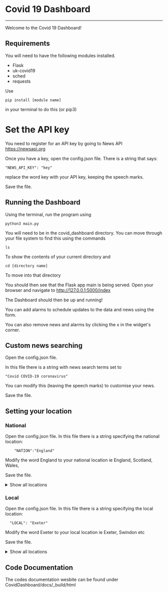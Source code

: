 
# Covid 19 Dashboard
---
Welcome to the Covid 19 Dashboard!

## Requirements

You will need to have the following modules installed.
  - Flask
  - uk-covid19
  - sched
  - requests

Use

    pip install [module name]

in your terminal to do this (or pip3)

# Set the API key

You need to register for an API key by going to News API
https://newsapi.org

Once you have a key, open the config.json file.
There is a string that says:

    "NEWS_API_KEY": "key"

replace the word key with your API key, keeping the speech marks.

Save the file.

## Running the Dashboard

Using the terminal, run the program using

    python3 main.py

You will need to be in the covid_dashboard directory. You can move through your
file system to find this using the commands

    ls

To show the contents of your current directory and

    cd [directory name]

To move into that directory

You should then see that the Flask app main is being served.
Open your browser and navigate to http://127.0.0.1:5000/index

The Dashboard should then be up and running!

You can add alarms to schedule updates to the data and news using the form.

You can also remove news and alarms by clicking the x in the widget's corner.

## Custom news searching

Open the config.json file.

In this file there is a string with news search terms set to

    "Covid COVID-19 coronavirus"

You can modify this (leaving the speech marks) to customise your news.

Save the file.


## Setting your location

### National

Open the config.json file.
In this file there is a string specifying the national location:

        "NATION":"England"

Modify the word England to your national location ie England, Scotland, Wales,

Save the file.

<details>
<summary>Show all locations</summary>
'England', 'Northern Ireland', 'Scotland', 'Wales'
</details>

### Local
Open the config.json file.
In this file there is a string specifying the local location:

      "LOCAL": "Exeter"

Modify the word Exeter to your local location ie Exeter, Swindon etc

Save the file.


<details>
<summary>Show all locations</summary>

'South Gloucestershire', 'Luton', 'Southend-on-Sea', 'Shropshire', 'Aylesbury Vale', 'South Derbyshire', 'Cheltenham', 'Gloucester', 'Sevenoaks', 'Swale', 'Fylde', 'South Ribble', 'Harborough', 'Hinckley and Bosworth', 'Craven', 'Newark and Sherwood', 'Staffordshire Moorlands', 'Surrey Heath', 'Rugby', 'Manchester', 'Rochdale', 'Tameside', 'Sunderland', 'Dudley', 'Hackney and City of London', 'Antrim and Newtownabbey', 'Gwynedd', 'Ceredigion', 'North East Lincolnshire', 'Derby', 'Peterborough', 'Medway', 'Southampton', 'Dorset', 'Cambridge', 'East Cambridgeshire', 'Eden', 'Braintree', 'Tendring', 'Broxbourne', 'Blaby', 'Boston', 'North Kesteven', 'Breckland', 'North Norfolk', 'Scarborough', 'Mansfield', 'West Oxfordshire', 'Mole Valley', 'Redditch', 'Barking and Dagenham', 'Camden', 'Redbridge', 'Armagh City, Banbridge and Craigavon', 'North Ayrshire', 'Argyll and Bute', 'Stoke-on-Trent', 'Cheshire West and Chester', 'Northumberland', 'South Cambridgeshire', 'Allerdale', 'Harlow', 'Thanet', 'South Holland', 'Broadland', 'Cherwell', 'Waverley', 'Woking', 'Worcester', 'Wychavon', 'West Suffolk', 'North Tyneside', 'Gateshead', 'Kingston upon Thames', 'Richmond upon Thames', 'Wandsworth', 'Derry City and Strabane', 'Fife', 'Glasgow City', 'Conwy', 'Denbighshire', 'Carmarthenshire', 'Blaenau Gwent', 'Blackpool', 'Plymouth', 'Bournemouth, Christchurch and Poole', 'East Devon', 'Colchester', 'Rushmoor', 'Test Valley', 'Tonbridge and Malling', 'Tunbridge Wells', 'Chorley', 'Pendle', 'Rossendale', 'Great Yarmouth', 'South Norfolk', 'Kettering', 'Ashfield', 'South Oxfordshire', 'Mid Suffolk', 'Elmbridge', 'Epsom and Ewell', 'Tandridge', 'East Hertfordshire', 'Newcastle upon Tyne', 'Wolverhampton', 'Bradford', 'Bromley', 'Lambeth', 'Vale of Glamorgan', 'North Somerset', 'Slough', 'Central Bedfordshire', 'Chesterfield', 'Derbyshire Dales', 'Teignbridge', 'Brentwood', 'Fareham', 'Burnley', 'Lancaster', "King's Lynn and West Norfolk", 'Richmondshire', 'Rushcliffe', 'Bromsgrove', 'Wyre Forest', 'Barnsley', 'Birmingham', 'Croydon', 'Haringey', 'Islington', 'Lisburn and Castlereagh', 'East Ayrshire', 'Highland', 'West Lothian', 'Wrexham', 'Monmouthshire', 'Newport', 'Kingston upon Hull, City of', 'West Berkshire', 'Wiltshire', 'South Lakeland', 'Mid Devon', 'West Devon', 'Hastings', 'Forest of Dean', 'Eastleigh', 'Ribble Valley', 'Oadby and Wigston', 'Lichfield', 'Tamworth', 'Babergh', 'Ipswich', 'Guildford', 'Reigate and Banstead', 'Nuneaton and Bedworth', 'Stratford-on-Avon', 'Welwyn Hatfield', 'Bury', 'Solihull', 'Kirklees', 'Havering', 'Sutton', 'Clackmannanshire', 'Stirling', 'Rhondda Cynon Taf', 'North Lincolnshire', 'Bath and North East Somerset', 'Bristol, City of', 'Swindon', 'Fenland', 'North Devon', 'Torridge', 'Hertsmere', 'North Hertfordshire', 'Three Rivers', 'Ashford', 'Hyndburn', 'Daventry', 'East Northamptonshire', 'East Staffordshire', 'Spelthorne', 'Adur', 'Mid Sussex', 'Somerset West and Taunton', 'Wigan', 'Sefton', 'Enfield', 'Harrow', 'Mid Ulster', 'Comhairle nan Eilean Siar', 'North Lanarkshire', 'Cardiff', 'York', 'Rutland', 'Isle of Wight', 'County Durham', 'South Hams', 'Lewes', 'Stroud', 'East Hampshire', 'Norwich', 'Wellingborough', 'Oxford', 'Mendip', 'Warwick', 'Walsall', 'Wakefield', 'Hammersmith and Fulham', 'Hillingdon', 'Hounslow', 'East Lothian', 'East Renfrewshire', 'Orkney Islands', 'South Lanarkshire', 'Renfrewshire', 'East Dunbartonshire', 'Isle of Anglesey', 'Swansea', 'Neath Port Talbot', 'Bridgend', 'Torbay', 'Bedford', 'South Bucks', 'Epping Forest', 'Winchester', 'Maidstone', 'Folkestone and Hythe', 'Wyre', 'Lincoln', 'Northampton', 'Harrogate', 'Vale of White Horse', 'South Somerset', 'Newcastle-under-Lyme', 'Chichester', 'Knowsley', 'Lewisham', 'Westminster', 'Causeway Coast and Glens', 'Falkirk', 'Moray', 'Shetland Islands', 'Aberdeen City', 'West Dunbartonshire', 'Angus', 'Torfaen', 'Powys', 'Hartlepool', 'Redcar and Cleveland', 'Halton', 'East Riding of Yorkshire', 'Nottingham', 'Brighton and Hove', 'Wycombe', 'Carlisle', 'Erewash', 'North East Derbyshire', 'Maldon', 'Uttlesford', 'Havant', 'Dartford', 'Dover', 'South Kesteven', 'West Lindsey', 'Broxtowe', 'Cannock Chase', 'St Albans', 'Wirral', 'South Tyneside', 'Calderdale', 'Bexley', 'Waltham Forest', 'Midlothian', 'City of Edinburgh', 'Pembrokeshire', 'Amber Valley', 'High Peak', 'Eastbourne', 'Tewkesbury', 'Watford', 'North West Leicestershire', 'Corby', 'South Northamptonshire', 'Ryedale', 'Gedling', 'Sedgemoor', 'South Staffordshire', 'Stafford', 'North Warwickshire', 'Crawley', 'Salford', 'Trafford', 'St. Helens', 'Rotherham', 'Sandwell', 'Greenwich', 'Kensington and Chelsea', 'Southwark', 'Tower Hamlets', 'Ards and North Down', 'Dumfries and Galloway', 'South Ayrshire', 'Middlesbrough', 'Stockton-on-Tees', 'Blackburn with Darwen', 'Leicester', 'Thurrock', 'Reading', 'Windsor and Maidenhead', 'Wokingham', 'Milton Keynes', 'Cheshire East', 'Exeter', 'Castle Point', 'Cotswold', 'New Forest', 'West Lancashire', 'Horsham', 'Worthing', 'Stevenage', 'Bolton', 'Sheffield', 'Coventry', 'Ealing', 'Merton', 'Newry, Mourne and Down', 'Aberdeenshire', 'Dundee City', 'Perth and Kinross', 'Herefordshire, County of', 'Telford and Wrekin', 'Bracknell Forest', 'Barrow-in-Furness', 'Copeland', 'Bolsover', 'Rother', 'Basildon', 'Rochford', 'Dacorum', 'Canterbury', 'Preston', 'Charnwood', 'East Lindsey', 'Bassetlaw', 'Arun', 'Malvern Hills', 'East Suffolk', 'Oldham', 'Stockport', 'Liverpool', 'Barnet', 'Brent', 'Newham', 'Fermanagh and Omagh', 'Inverclyde', 'Scottish Borders', 'Flintshire', 'Darlington', 'Warrington', 'Portsmouth', 'Cornwall and Isles of Scilly', 'Chiltern', 'Huntingdonshire', 'Wealden', 'Chelmsford', 'Basingstoke and Deane', 'Gosport', 'Hart', 'Gravesham', 'Melton', 'Hambleton', 'Selby', 'Runnymede', 'Doncaster', 'Leeds', 'Belfast', 'Mid and East Antrim', 'Caerphilly', 'Merthyr Tydfil'

</details>

## Code Documentation
The codes documentation wesbite can be found under CovidDashboard/docs/_build/html
